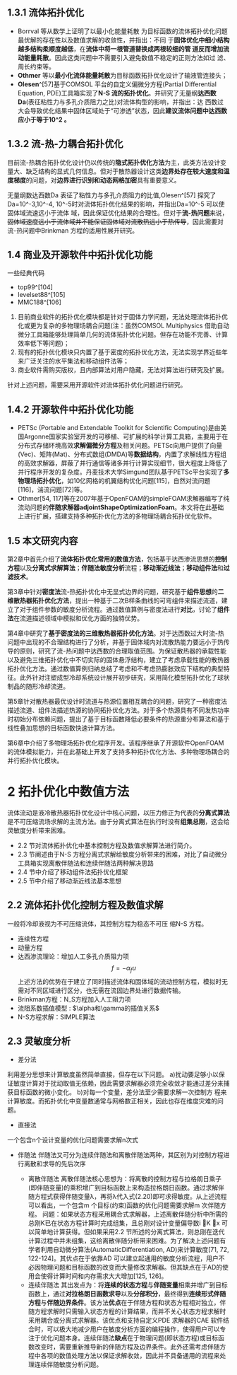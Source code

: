 1.3.1 流体拓扑优化
---
- Borrval 等从数学上证明了以最小化能量耗散
为目标函数的流体拓扑优化问题最优解的存在性以及数值求解的收敛性，并指出：不同
于**固体优化中细小结构越多结构柔顺度越低**，在**流体中将一根管道替换成两根较细的管
道反而增加流动能量耗散**。因此这类问题中不需要引入避免数值不稳定的正则方法如过
滤、周长约束等。
- **Othmer** 等以**最小化流体能量耗散**为目标函数拓扑优化设计了输液管连接头；
- **Olesen**^[57]基于COMSOL 平台的自定义偏微分方程(Partial Differential Equation, PDE)工具箱实现了**N-S 流的拓扑优化**。并研究了无量纲**达西数Da**(表征粘性力与多孔介质阻力之比)对流体构型的影响，并指出：达
西数过大会导致优化结果中固体区域处于“可渗透”状态，因此**建议流体问题中达西数应小于等于10^2 。**

1.3.2 流-热-力耦合拓扑优化
---

目前流-热耦合拓扑优化设计仍以传统的**隐式拓扑优化方法**为主，此类方法设计变量大、缺乏结构的显式几何信息。但对于散热器设计这类**边界处存在较大速度和温度梯度**的问题，对**边界进行识别和动态网格加密**具有重要意义。

无量纲数达西数Da 表征了粘性力与多孔介质阻力的比值,Olesen^[57] 探究了Da=10^-3,10^-4, 10^-5时对流体拓扑优化结果的影响，并指出Da=10^-5 可以使固体域流速远小于流体
域，因此保证优化结果的合理性。但对于**流-热问题**来说，~~固体域速度远小于流体域并不能保证固体域对流散热远小于热传导~~，因此需要对流-热问题中Brinkman 方程的适用性展开研究。

1.4 商业及开源软件中拓扑优化功能
---
一些经典代码

- top99^[104]
- levelset88^[105]
- MMC188^[106]

1. 目前商业软件的拓扑优化模块都是针对于固体力学问题，无法处理流体拓扑优化或更为复杂的多物理场耦合问题(注：虽然COMSOL Multiphysics 借助自动微分工具箱能够处理简单几何的流体拓扑优化问题。但存在功能不完善、计算效率低下等问题)；
2. 现有的拓扑优化模块只内置了基于密度的拓扑优化方法，无法实现学界近些年来广泛关注的水平集法和移动组件法等；
3. 商业软件需购买版权，且内部算法对用户隐藏，无法对算法进行研究及扩展。
   
针对上述问题，需要采用开源软件对流体拓扑优化问题进行研究。

1.4.2 开源软件中拓扑优化功能
---
- PETSc (Portable and Extendable Toolkit for Scientific Computing)是由美国Argonne国家实验室开发的可移植、可扩展的科学计算工具箱，主要用于在分布式存储环境高效**求解偏微分方程**及相关问题。PETSc向用户提供了向量(Vec)、矩阵(Mat)、分布式数组(DMDA)等**数据结构**，内置了求解线性方程组的高效求解器，屏蔽了并行通信等诸多并行计算实现细节，很大程度上降低了并行程序开发的复杂度。丹麦技术大学Simgund团队基于PETSc平台实现了**多物理场拓扑优化**，如10亿网格的机翼结构优化问题[115]，自然对流问题[116]，湍流问题[72]等。
- Othmer[54, 117]等在2007年基于OpenFOAM的simpleFOAM求解器编写了纯流动问题的**伴随求解器adjointShapeOptimizationFoam**。本文将在此基础上进行扩展，搭建支持多种拓扑优化方法的多物理场耦合拓扑优化软件。

1.5 本文研究内容
---
第2章中首先介绍了**流体拓扑优化常用的数值方法**，包括基于达西渗流思想的**控制方程**以及**分离式求解算法**；**伴随法敏度分析**流程；**移动渐近线法**；**移动组件法**和**过滤技术**。

第3章中针对**密度法**流-热拓扑优化中无显式边界的问题，研究基于**组件思想**的**二维散热器拓扑优化方法**，提出一种基于二次B样条曲线的可弯组件来描述流道，建立了对于组件参数的敏度分析流程。通过数值算例与密度法进行**对比**，讨论了**组件法**在流道描述领域中模拟和优化方面的独特优势。

第4章中研究了**基于密度法的三维散热器拓扑优化方法**。对于达西数过大时流-热问题中出现的不合理结构进行了分析，并基于固体域内对流散热能力要远小于热传导的原则，研究了流-热问题中达西数的合理取值范围。为保证散热器的承载性能以及避免三维拓扑优化中不切实际的固体悬浮结构，建立了考虑承载性能的散热器拓扑优化方法。通过数值算例归纳总结了考虑和不考虑热膨胀效应下结构的典型特征。此外针对注塑成型冷却系统设计展开初步研究，采用简化模型拓扑优化了球状制品的随形冷却流道。

第5章针对散热器最优设计时流道与热源位置相互耦合的问题，研究了一种密度法描述流道、组件法描述热源的协同拓扑优化方法。对于多个热源具有不同发热功率时初始分布依赖问题，提出了基于目标函数降低必要条件的热源重分布算法和基于线性叠加思想的目标函数快速计算方法。

第6章中介绍了多物理场拓扑优化程序开发。该程序继承了开源软件OpenFOAM的流体模拟能力，并在此基础上开发了支持多种拓扑优化方法、多种物理场耦合的并行拓扑优化模块。

2 拓扑优化中数值方法
===
流体流动是液冷散热器拓扑优化设计中核心问题，以压力修正为代表的**分离式算法**是不可压缩流场求解的主流方法。由于分离式算法在执行时没有**组集总刚**，这会给灵敏度分析带来困难。

- 2.2 节对流体拓扑优化中基本控制方程及数值求解算法进行简介。
- 2.3 节阐述由于N-S 方程分离式求解给敏度分析带来的困难，对比了自动微分工具箱实现离散伴随法和连续伴随法两种解决思路
- 2.4 节中介绍了移动组件法拓扑优化框架
- 2.5 节中介绍了移动渐近线法基本思想

2.2 流体拓扑优化控制方程及数值求解
---
一般将冷却液视为不可压缩流体，其控制方程为稳态不可压
缩N-S 方程。
- 连续性方程
- 动量方程
- 达西渗流理论：增加人工多孔介质阻力项 $$f=-\alpha _fu$$上述方法的优势在于建立了同时描述流体和固体域的流动控制方程，模拟时无需对不同区域进行区分，也无需在流固边界处进行数据传输。
- Brinkman方程：N_S方程加入人工阻力项
- 流阻系数插值模型 : $\alpha和\gamma的插值关系$
- N-S方程求解：SIMPLE算法

2.3 灵敏度分析
---
- 差分法

利用差分思想来计算敏度虽然简单直接，但存在以下问题。
a)扰动要足够小以保证敏度计算对于扰动取值无依赖，因此需要求解器必须完全收敛才能通过差分来捕获目标函数的微小变化。
b)对每一个变量，差分法至少需要求解一次控制方
程来计算敏度。而拓扑优化中变量数通常与网格数正相关，因此也存在维度灾难的问题。
- 直接法

一个包含n个设计变量的优化问题需要求解n次式
- 伴随法
伴随法又可分为连续伴随法和离散伴随法两种，其区别为对控制方程进行离散和求导的先后次序

  - 离散伴随法
  离散伴随法核心思想为：将离散的控制方程与拉格朗日乘子(即伴随变量)的乘积增广到目标函数上来构造拉格朗日函数。通过求解伴随方程式获得伴随变量λ，再将λ代入式(2.20)即可求得敏度。从上述流程可以看出，一个包含m 个目标(约束)函数的优化问题需要求解m 次伴随方程。
  问题：如果状态方程采用耦合式求解器，上述离散伴随分析中所需的总刚K已在状态方程计算时完成组集，且总刚对设计变量偏导数i K x 可以简单地计算获得。但如果采用2.2 节所述的分离式算法，则总刚在迭代计算过程中并未组集，这给离散伴随分析带来困难。为了解决上述问题有学者利用自动微分算法(AutomaticDifferentiation, AD)来计算敏度[71, 72, 122-124]。其优点在于依靠AD 可以建立起通用的敏度分析流程，用户不必因物理问题和目标函数的改变而大量修改求解器。但其缺点在于AD的使用会使得计算时间和内存需求大大增加[125, 126]。
  - 连续伴随法
  其出发点为：将**连续的状态方程**与**伴随变量**相乘并增广到目标函数上，通过**对拉格朗日函数求导**以及**分部积分**，最终得到**连续形式伴随方程**与**伴随边界条件**。该方法**优点**在于伴随方程和状态方程相对独立，伴随方程求解时只需输入状态方程的计算结果，而并不关心状态方程求解时采用耦合或分离式求解器。该优点和支持自定义PDE 求解器的CAE 软件结合时，可以极大地减少用户在敏度分析方面的编程操作，使得用户可以专注于优化问题本身。连续伴随法**缺点**在于物理问题(即状态方程)或目标函数改变时，需要重新推导新的伴随方程及边界条件。此外还需考虑伴随方程中各项的数值处理方法以保证求解收敛，因此并不具备通用的流程来处理连续伴随敏度分析问题。